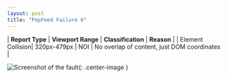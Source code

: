 ```yaml
---
layout: post
title: "PepFeed Failure 6"
---
```

| **Report Type** | **Viewport Range** | **Classification** | **Reason** |
| Element Collision| 320px-479px | NOI | No overlap of content, just DOM coordinates | 

![Screenshot of the fault](../../../assets/images/PepFeed/fault6/overlapWidth399.png){: .center-image }